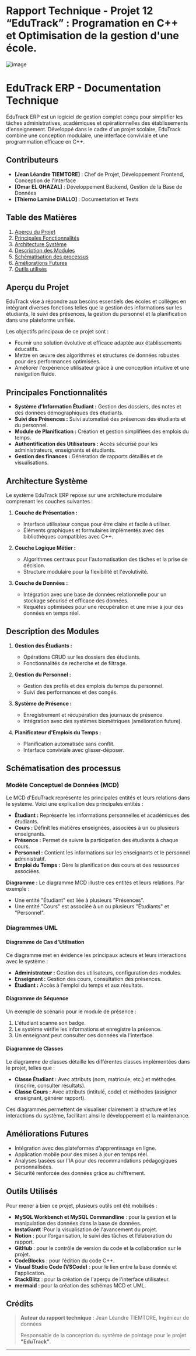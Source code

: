 # Rapport Technique - Projet 12 “EduTrack” :  Programation en C++ et Optimisation de la gestion d'une école.
![image](https://github.com/user-attachments/assets/f62ba876-73a9-459e-9832-131fd42d38e5)

# EduTrack ERP - Documentation Technique

EduTrack ERP est un logiciel de gestion complet conçu pour simplifier les tâches administratives, académiques et opérationnelles des établissements d'enseignement. Développé dans le cadre d'un projet scolaire, EduTrack combine une conception modulaire, une interface conviviale et une programmation efficace en C++.

## Contributeurs
- **[Jean Léandre TIEMTORE]** : Chef de Projet, Développement Frontend, Conception de l'Interface
- **[Omar EL GHAZAL]** : Développement Backend, Gestion de la Base de Données
- **[Thierno Lamine DIALLO]** : Documentation et Tests


## Table des Matières
1. [Aperçu du Projet](#aperçu-du-projet)
2. [Principales Fonctionnalités](#principales-fonctionnalités)
3. [Architecture Système](#architecture-système)
4. [Description des Modules](#description-des-modules)
5. [Schématisation des processus](#schématisation-des-processus)
6. [Améliorations Futures](#améliorations-futures)
7. [Outils utilisés](#outils-utilisés)


## Aperçu du Projet
EduTrack vise à répondre aux besoins essentiels des écoles et collèges en intégrant diverses fonctions telles que la gestion des informations sur les étudiants, le suivi des présences, la gestion du personnel et la planification dans une plateforme unifiée.

Les objectifs principaux de ce projet sont :
- Fournir une solution évolutive et efficace adaptée aux établissements éducatifs.
- Mettre en œuvre des algorithmes et structures de données robustes pour des performances optimisées.
- Améliorer l'expérience utilisateur grâce à une conception intuitive et une navigation fluide.

## Principales Fonctionnalités
- **Système d'Information Étudiant :** Gestion des dossiers, des notes et des données démographiques des étudiants.
- **Suivi des Présences :** Suivi automatisé des présences des étudiants et du personnel.
- **Module de Planification :** Création et gestion simplifiées des emplois du temps.
- **Authentification des Utilisateurs :** Accès sécurisé pour les administrateurs, enseignants et étudiants.
- **Gestion des finances  :** Génération de rapports détaillés et de visualisations.

## Architecture Système
Le système EduTrack ERP repose sur une architecture modulaire comprenant les couches suivantes :

1. **Couche de Présentation :**
   - Interface utilisateur conçue pour être claire et facile à utiliser.
   - Éléments graphiques et formulaires implémentés avec des bibliothèques compatibles avec C++.

2. **Couche Logique Métier :**
   - Algorithmes centraux pour l'automatisation des tâches et la prise de décision.
   - Structure modulaire pour la flexibilité et l'évolutivité.

3. **Couche de Données :**
   - Intégration avec une base de données relationnelle pour un stockage sécurisé et efficace des données.
   - Requêtes optimisées pour une récupération et une mise à jour des données en temps réel.


## Description des Modules
1. **Gestion des Étudiants :**
   - Opérations CRUD sur les dossiers des étudiants.
   - Fonctionnalités de recherche et de filtrage.

2. **Gestion du Personnel :**
   - Gestion des profils et des emplois du temps du personnel.
   - Suivi des performances et des congés.

3. **Système de Présence :**
   - Enregistrement et récupération des journaux de présence.
   - Intégration avec des systèmes biométriques (amélioration future).

4. **Planificateur d'Emplois du Temps :**
   - Planification automatisée sans conflit.
   - Interface conviviale avec glisser-déposer.


## Schématisation des processus

### Modèle Conceptuel de Données (MCD)
Le MCD d'EduTrack représente les principales entités et leurs relations dans le système. Voici une explication des principales entités :

- **Étudiant :** Représente les informations personnelles et académiques des étudiants.
- **Cours :** Définit les matières enseignées, associées à un ou plusieurs enseignants.
- **Présence :** Permet de suivre la participation des étudiants à chaque cours.
- **Personnel :** Contient les informations sur les enseignants et le personnel administratif.
- **Emploi du Temps :** Gère la planification des cours et des ressources associées.

**Diagramme :**
Le diagramme MCD illustre ces entités et leurs relations. Par exemple :
- Une entité "Étudiant" est liée à plusieurs "Présences".
- Une entité "Cours" est associée à un ou plusieurs "Étudiants" et "Personnel".

### Diagrammes UML
#### Diagramme de Cas d'Utilisation
Ce diagramme met en évidence les principaux acteurs et leurs interactions avec le système :

- **Administrateur :** Gestion des utilisateurs, configuration des modules.
- **Enseignant :** Gestion des cours, consultation des présences.
- **Étudiant :** Accès à l'emploi du temps et aux résultats.

#### Diagramme de Séquence
Un exemple de scénario pour le module de présence :
1. L'étudiant scanne son badge.
2. Le système vérifie les informations et enregistre la présence.
3. Un enseignant peut consulter ces données via l'interface.

#### Diagramme de Classes
Le diagramme de classes détaille les différentes classes implémentées dans le projet, telles que :
- **Classe Étudiant :** Avec attributs (nom, matricule, etc.) et méthodes (inscrire, consulter résultats).
- **Classe Cours :** Avec attributs (intitulé, code) et méthodes (assigner enseignant, générer rapport).

Ces diagrammes permettent de visualiser clairement la structure et les interactions du système, facilitant ainsi le développement et la maintenance.

## Améliorations Futures
- Intégration avec des plateformes d'apprentissage en ligne.
- Application mobile pour des mises à jour en temps réel.
- Analyses basées sur l'IA pour des recommandations pédagogiques personnalisées.
- Sécurité renforcée des données grâce au chiffrement.


## Outils Utilisés

Pour mener à bien ce projet, plusieurs outils ont été mobilisés :

- **MySQL Workbench et MySQL Commandline** : pour la gestion et la manipulation des données dans la base de données.
- **InstaGantt** :Pour la visualisation de l'avancement du projet.
- **Notion** : pour l’organisation, le suivi des tâches et l’élaboration du rapport.
- **GitHub** : pour le contrôle de version du code et la collaboration sur le projet.
- **CodeBlocks** : pour l’édition du code C++.
- **Visual Studio Code (VSCode)** : pour le lien entre la base donnée et l'application.
- **StackBlitz** : pour la création de l'aperçu de l'interface utilisateur.
- **mermaid** : pour la création des schémas MCD et UML.

## Crédits

> **Auteur du rapport technique** : Jean Léandre TIEMTORE, Ingénieur de données
> 
> 
> Responsable de la conception du système de pointage pour le projet **"EduTrack”**.
> 

---
